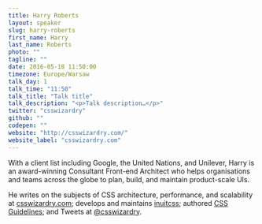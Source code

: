 ```yaml
---
title: Harry Roberts
layout: speaker
slug: harry-roberts
first_name: Harry
last_name: Roberts
photo: ""
tagline: ""
date: 2016-05-18 11:50:00
timezone: Europe/Warsaw
talk_day: 1
talk_time: "11:50"
talk_title: "Talk title"
talk_description: "<p>Talk description…</p>"
twitter: "csswizardry"
github: ""
codepen: ""
website: "http://csswizardry.com/"
website_label: "csswizardry.com"
---
```


<p>With a client list including Google, the United Nations, and Unilever, Harry is an award-winning Consultant Front-end Architect who helps organisations and teams across the globe to plan, build, and maintain product-scale UIs.</p>
<p>He writes on the subjects of CSS architecture, performance, and scalability at <a href="http://csswizardry.com">csswizardry.com</a>; develops and maintains <a href="https://github.com/inuitcss">inuitcss</a>; authored <a href="http://cssguidelin.es">CSS Guidelines</a>; and Tweets at <a href="http://twitter.com/csswizardry">@csswizardry</a>.</p>
